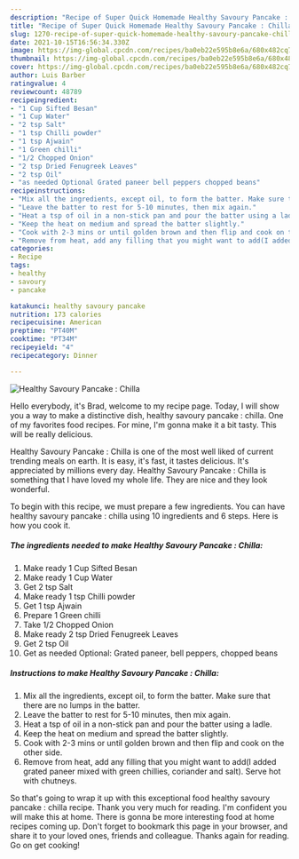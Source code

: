 ```yaml
---
description: "Recipe of Super Quick Homemade Healthy Savoury Pancake : Chilla"
title: "Recipe of Super Quick Homemade Healthy Savoury Pancake : Chilla"
slug: 1270-recipe-of-super-quick-homemade-healthy-savoury-pancake-chilla
date: 2021-10-15T16:56:34.330Z
image: https://img-global.cpcdn.com/recipes/ba0eb22e595b8e6a/680x482cq70/healthy-savoury-pancake-chilla-recipe-main-photo.jpg
thumbnail: https://img-global.cpcdn.com/recipes/ba0eb22e595b8e6a/680x482cq70/healthy-savoury-pancake-chilla-recipe-main-photo.jpg
cover: https://img-global.cpcdn.com/recipes/ba0eb22e595b8e6a/680x482cq70/healthy-savoury-pancake-chilla-recipe-main-photo.jpg
author: Luis Barber
ratingvalue: 4
reviewcount: 48789
recipeingredient:
- "1 Cup Sifted Besan"
- "1 Cup Water"
- "2 tsp Salt"
- "1 tsp Chilli powder"
- "1 tsp Ajwain"
- "1 Green chilli"
- "1/2 Chopped Onion"
- "2 tsp Dried Fenugreek Leaves"
- "2 tsp Oil"
- "as needed Optional Grated paneer bell peppers chopped beans"
recipeinstructions:
- "Mix all the ingredients, except oil, to form the batter. Make sure that there are no lumps in the batter."
- "Leave the batter to rest for 5-10 minutes, then mix again."
- "Heat a tsp of oil in a non-stick pan and pour the batter using a ladle."
- "Keep the heat on medium and spread the batter slightly."
- "Cook with 2-3 mins or until golden brown and then flip and cook on the other side."
- "Remove from heat, add any filling that you might want to add(I added grated paneer mixed with green chillies, coriander and salt). Serve hot with chutneys."
categories:
- Recipe
tags:
- healthy
- savoury
- pancake

katakunci: healthy savoury pancake 
nutrition: 173 calories
recipecuisine: American
preptime: "PT40M"
cooktime: "PT34M"
recipeyield: "4"
recipecategory: Dinner

---
```



![Healthy Savoury Pancake : Chilla](https://img-global.cpcdn.com/recipes/ba0eb22e595b8e6a/680x482cq70/healthy-savoury-pancake-chilla-recipe-main-photo.jpg)

Hello everybody, it's Brad, welcome to my recipe page. Today, I will show you a way to make a distinctive dish, healthy savoury pancake : chilla. One of my favorites food recipes. For mine, I'm gonna make it a bit tasty. This will be really delicious.



Healthy Savoury Pancake : Chilla is one of the most well liked of current trending meals on earth. It is easy, it's fast, it tastes delicious. It's appreciated by millions every day. Healthy Savoury Pancake : Chilla is something that I have loved my whole life. They are nice and they look wonderful.


To begin with this recipe, we must prepare a few ingredients. You can have healthy savoury pancake : chilla using 10 ingredients and 6 steps. Here is how you cook it.

<!--inarticleads1-->

##### The ingredients needed to make Healthy Savoury Pancake : Chilla:

1. Make ready 1 Cup Sifted Besan
1. Make ready 1 Cup Water
1. Get 2 tsp Salt
1. Make ready 1 tsp Chilli powder
1. Get 1 tsp Ajwain
1. Prepare 1 Green chilli
1. Take 1/2 Chopped Onion
1. Make ready 2 tsp Dried Fenugreek Leaves
1. Get 2 tsp Oil
1. Get as needed Optional: Grated paneer, bell peppers, chopped beans




<!--inarticleads2-->

##### Instructions to make Healthy Savoury Pancake : Chilla:

1. Mix all the ingredients, except oil, to form the batter. Make sure that there are no lumps in the batter.
1. Leave the batter to rest for 5-10 minutes, then mix again.
1. Heat a tsp of oil in a non-stick pan and pour the batter using a ladle.
1. Keep the heat on medium and spread the batter slightly.
1. Cook with 2-3 mins or until golden brown and then flip and cook on the other side.
1. Remove from heat, add any filling that you might want to add(I added grated paneer mixed with green chillies, coriander and salt). Serve hot with chutneys.




So that's going to wrap it up with this exceptional food healthy savoury pancake : chilla recipe. Thank you very much for reading. I'm confident you will make this at home. There is gonna be more interesting food at home recipes coming up. Don't forget to bookmark this page in your browser, and share it to your loved ones, friends and colleague. Thanks again for reading. Go on get cooking!
